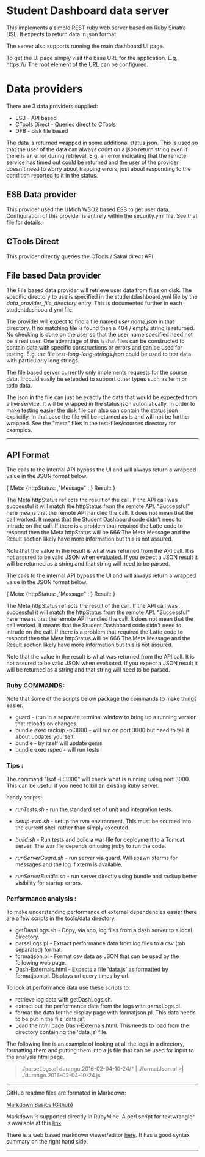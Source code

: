 # Student Dashboard data server
This implements a simple REST ruby web server based on Ruby Sinatra DSL.
It expects to return data in json format.

The server also supports running the main dashboard UI page.

To get the UI page simply visit the base URL for 
the application.  E.g. https://<host>/
The root element of the URL can be configured.

# Data providers
There are 3 data providers supplied:

* ESB - API based
* CTools Direct - Queries direct to CTools
* DFB - disk file based

The data is returned wrapped in some additional status json.  This is used so
that the user of the data can always count on a json return string even
if there is an error during retrieval.  E.g. an error indicating that the
remote service has timed out could be returned and the user of the provider doesn't
need to worry about trapping errors, just about responding to the condition reported to it
in the status.

## ESB Data provider
This provider used the UMich WSO2 based ESB to get user data.  Configuration
of this provider is entirely within the security.yml file.  See that file
for details.

## CTools Direct
This provider directly queries the CTools / Sakai direct API

## File based Data provider
The File based data provider will retrieve user data from
files on disk.  The specific directory to use is specified in the
studentdashboard.yml file by the *data_provider_file_directory*  entry.
This is documented further in each studentdashboard yml file.

The provider will expect to find a file named *user name.json* in that
directory. If no matching file is found then a 404 / empty string is returned.
No checking is done on the user so that the user name specified need not be a real
user. One advantage of this is that files can be constructed to contain
data with specific constructions or errors and can be used for testing.  E.g. the file *test-long-long-strings.json*
could be used to test data with particularly long strings.

The file based server currently only implements requests for the course
data. It could easily be extended to support other types such as term or todo data.

The json in the file can just be exactly the data that would be expected from a live service.  It will be wrapped
in the  status json automatically.  In order to make testing easier the disk file can also can
contain the status json explicitly.  In that case the file will be returned as is and will not be further wrapped.
See the "meta" files in the test-files/courses directory for examples.


----
## API Format

The calls to the internal API bypass the UI and will always return a wrapped value in the JSON format below.

{ Meta: {httpStatus: <somethingcool>,"Message" : <something cool with words>}
  Result: <result>
  }

The Meta httpStatus reflects the result of the call.  If the API call was successful it will match the httpStatus
from the remote API.  "Successful" here means that the remote API handled the call.  It does not mean that the call
worked.  It means that the Student Dashboard code didn't need to intrude on the call.
If there is a problem that required the Latte code to respond then the Meta httpStatus will be 666
The Meta Message and the Result section likely have more information but this is not assured.

Note that the value in the result is what was returned from the API call. It is not assured to be valid JSON
when evaluated. If you expect a JSON result it will be returned as a string and that string will need to be parsed.

The calls to the internal API bypass the UI and will always return a wrapped value in the JSON format below.

{ Meta: {httpStatus: <somethingcool>,"Message" : <something cool with words>}
  Result: <result>
  }

The Meta httpStatus reflects the result of the call.  If the API call was successful it will match the httpStatus
from the remote API.  "Successful" here means that the remote API handled the call.  It does not mean that the call
worked.  It means that the Student Dashboard code didn't need to intrude on the call.
If there is a problem that required the Latte code to respond then the Meta httpStatus will be 666
The Meta Message and the Result section likely have more information but this is not assured.

Note that the value in the result is what was returned from the API call. It is not assured to be valid JSON
when evaluated. If you expect a JSON result it will be returned as a string and that string will need to be parsed.


### Ruby COMMANDS:

Note that some of the scripts below package the commands to make things easier.

* guard - (run in a separate terminal window to bring up a running version
that reloads on changes.
* bundle exec rackup -p 3000 - will run on port 3000 but need to tell it
about updates yourself.
* bundle - by itself will update gems
* bundle exec rspec - will run tests

### Tips :

The command "lsof -i :3000" will check what is running using
port 3000.  This can be useful if you need to kill an existing Ruby server.

handy scripts:

* *runTests.sh* - run the standard set of unit and integration tests.

* *setup-rvm.sh* - setup the rvm environment.  This must be sourced into
the current shell rather than simply executed.

* *build.sh* - Run tests and build a war file for deployment to a Tomcat
server.  The war file depends on using jruby to run the code.

* *runServerGuard.sh* - run server via guard.  Will spawn xterms for
messages and the log if xterm is available.

* *runServerBundle.sh* - run server directly using bundle and rackup
better visibility for startup errors.

### Performance analysis :
To make understanding performance of external dependencies easier there are a few scripts in the tools/data directory.

* getDashLogs.sh - Copy, via scp, log files from a dash server to a local directory.
* parseLogs.pl - Extract performance data from log files to a csv (tab separated) format.
* formatjson.pl - Format csv data as JSON that can be used by the following web page.
* Dash-Externals.html - Expects a file 'data.js' as formatted by formatjson.pl.  Displays url query times by 
url.

To look at performance data use these scripts to:

* retrieve log data with getDashLogs.sh.
* extract out the performance data from the logs with parseLogs.pl.
* format the data for the display page with formatjson.pl.  This data needs to be put in the file 'data.js'.
* Load the html page Dash-Externals.html.  This needs to load from the directory containing the 'data.js' file.

The following line is an example of looking at all the logs in a directory, formatting them and putting them
into a js file that can be used for input to the analysis html page.

> ./parseLogs.pl durango.2016-02-04-10-24/* | ./formatJson.pl >| ./durango.2016-02-04-10-24.js

---------

GitHub readme files are formated in Markdown:

[Markdown Basics (Github)](https://help.github.com/articles/markdown-basics)

Markdown is supported directly in RubyMine.  A perl script for textwrangler is available at this [link](http://daringfireball.net/projects/downloads/Markdown_1.0.1.zip)

There is a web based markdown viewer/editor [here](http://daringfireball.net/projects/markdown/dingus).
It has a good syntax summary on the right hand side.

----------------------

